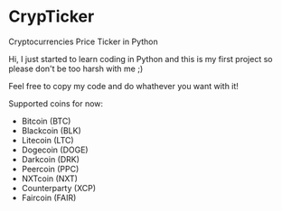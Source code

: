 CrypTicker
==========

Cryptocurrencies Price Ticker in Python


Hi, I just started to learn coding in Python and this is my first project so please don't be too harsh with me ;)

Feel free to copy my code and do whathever you want with it!


Supported coins for now:

- Bitcoin (BTC)
- Blackcoin (BLK)
- Litecoin (LTC)
- Dogecoin (DOGE)
- Darkcoin (DRK)
- Peercoin (PPC)
- NXTcoin (NXT)
- Counterparty (XCP)
- Faircoin (FAIR)
